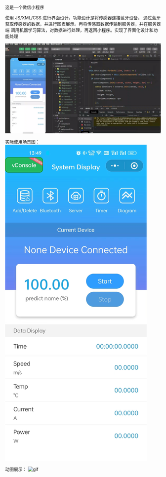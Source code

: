 这是一个微信小程序

使用 JS/XML/CSS 进行界面设计，功能设计是将传感器连接蓝牙设备，
通过蓝牙获取传感器的数据，并进行图表展示。再将传感器数据传输到服务器，并在服务器端
调用机器学习算法，对数据进行处理，再返回小程序。实现了界面化设计和功能处理


![image](https://github.com/zhangsandegel/WeChat-Mini-Program/blob/main/image/WechatIMG446.jpg)

实际使用场景图：
![image](https://github.com/zhangsandegel/WeChat-Mini-Program/blob/main/image/WechatIMG447.jpg)


动图展示：
![gif](https://github.com/zhangsandegel/WeChat-Mini-Program/blob/main/image/tinywow_448_1731989696_69545717.gif)
